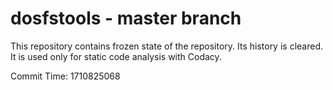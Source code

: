 # dosfstools - master branch

This repository contains frozen state of the repository.
Its history is cleared. It is used only for static code
analysis with Codacy.

Commit Time: 1710825068